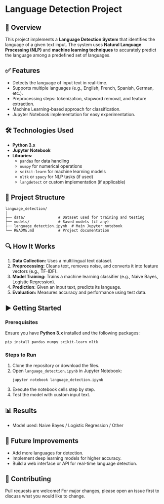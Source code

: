 
# Language Detection Project

## 📌 Overview
This project implements a **Language Detection System** that identifies the language of a given text input. The system uses **Natural Language Processing (NLP)** and **machine learning techniques** to accurately predict the language among a predefined set of languages.

## ✅ Features
- Detects the language of input text in real-time.
- Supports multiple languages (e.g., English, French, Spanish, German, etc.).
- Preprocessing steps: tokenization, stopword removal, and feature extraction.
- Machine Learning-based approach for classification.
- Jupyter Notebook implementation for easy experimentation.

## 🛠️ Technologies Used
- **Python 3.x**
- **Jupyter Notebook**
- **Libraries:**
  - `pandas` for data handling
  - `numpy` for numerical operations
  - `scikit-learn` for machine learning models
  - `nltk` or `spacy` for NLP tasks (if used)
  - `langdetect` or custom implementation (if applicable)

## 📂 Project Structure
```
language_detection/
│
├── data/               # Dataset used for training and testing
├── models/             # Saved models (if any)
├── language_detection.ipynb  # Main Jupyter notebook
└── README.md           # Project documentation
```

## 🔍 How It Works
1. **Data Collection:** Uses a multilingual text dataset.
2. **Preprocessing:** Cleans text, removes noise, and converts it into feature vectors (e.g., TF-IDF).
3. **Model Training:** Trains a machine learning classifier (e.g., Naive Bayes, Logistic Regression).
4. **Prediction:** Given an input text, predicts its language.
5. **Evaluation:** Measures accuracy and performance using test data.

## ▶️ Getting Started

### Prerequisites
Ensure you have **Python 3.x** installed and the following packages:
```bash
pip install pandas numpy scikit-learn nltk
```

### Steps to Run
1. Clone the repository or download the files.
2. Open `language_detection.ipynb` in Jupyter Notebook:
   ```bash
   jupyter notebook language_detection.ipynb
   ```
3. Execute the notebook cells step by step.
4. Test the model with custom input text.

## 📊 Results
- Model used: Naive Bayes / Logistic Regression / Other

## 🚀 Future Improvements
- Add more languages for detection.
- Implement deep learning models for higher accuracy.
- Build a web interface or API for real-time language detection.

## 🤝 Contributing
Pull requests are welcome! For major changes, please open an issue first to discuss what you would like to change.
